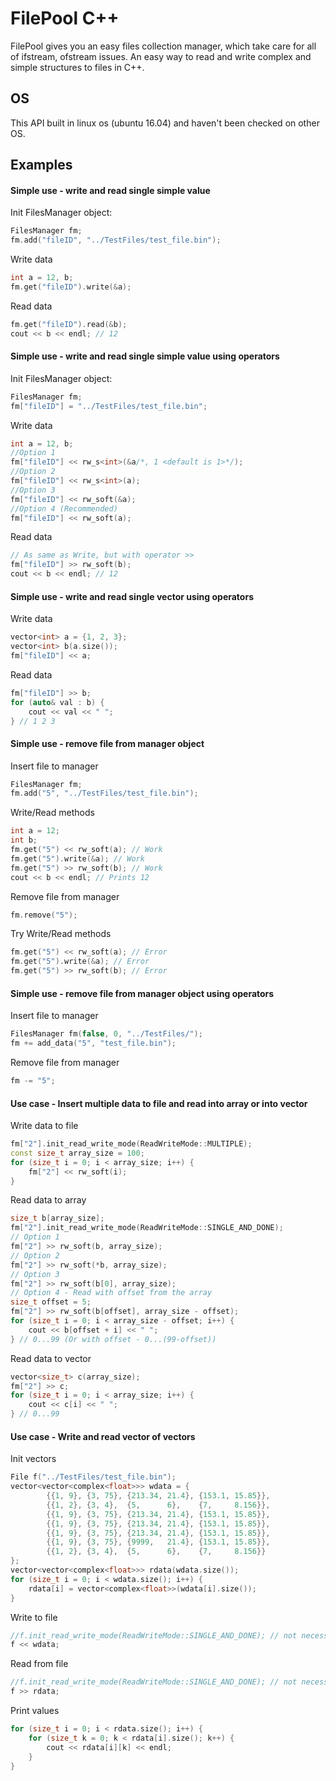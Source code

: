 # FilePool C++
FilePool gives you an easy files collection manager, which take care for all of ifstream, ofstream issues. An easy way to read and write complex and simple structures to files in C++.

## OS
This API built in linux os (ubuntu 16.04) and haven't been checked on other OS.

## Examples
#### Simple use - write and read single simple value
Init FilesManager object:
```cpp
FilesManager fm;
fm.add("fileID", "../TestFiles/test_file.bin");
```
Write data
```cpp
int a = 12, b;
fm.get("fileID").write(&a);
```
Read data
```cpp
fm.get("fileID").read(&b);
cout << b << endl; // 12
```

#### Simple use - write and read single simple value using operators
Init FilesManager object:
```cpp
FilesManager fm;
fm["fileID"] = "../TestFiles/test_file.bin";
```
Write data
```cpp
int a = 12, b;
//Option 1
fm["fileID"] << rw_s<int>(&a/*, 1 <default is 1>*/);
//Option 2
fm["fileID"] << rw_s<int>(a);
//Option 3
fm["fileID"] << rw_soft(&a);
//Option 4 (Recommended)
fm["fileID"] << rw_soft(a);
```
Read data
```cpp
// As same as Write, but with operator >>
fm["fileID"] >> rw_soft(b);
cout << b << endl; // 12
```

#### Simple use - write and read single vector using operators
Write data
```cpp
vector<int> a = {1, 2, 3};
vector<int> b(a.size());
fm["fileID"] << a;
```
Read data
```cpp
fm["fileID"] >> b;
for (auto& val : b) {
    cout << val << " ";
} // 1 2 3
```

#### Simple use - remove file from manager object
Insert file to manager
```cpp
FilesManager fm;
fm.add("5", "../TestFiles/test_file.bin");
```
Write/Read methods
```cpp
int a = 12;
int b;
fm.get("5") << rw_soft(a); // Work
fm.get("5").write(&a); // Work
fm.get("5") >> rw_soft(b); // Work
cout << b << endl; // Prints 12
```
Remove file from manager
```cpp
fm.remove("5");
```
Try Write/Read methods
```cpp
fm.get("5") << rw_soft(a); // Error
fm.get("5").write(&a); // Error
fm.get("5") >> rw_soft(b); // Error
```

#### Simple use - remove file from manager object using operators
Insert file to manager
```cpp
FilesManager fm(false, 0, "../TestFiles/");
fm += add_data("5", "test_file.bin");
```
Remove file from manager
```cpp
fm -= "5";
```

#### Use case - Insert multiple data to file and read into array or into vector
Write data to file
```cpp
fm["2"].init_read_write_mode(ReadWriteMode::MULTIPLE);
const size_t array_size = 100;
for (size_t i = 0; i < array_size; i++) {
    fm["2"] << rw_soft(i);
}
```
Read data to array
```cpp
size_t b[array_size];
fm["2"].init_read_write_mode(ReadWriteMode::SINGLE_AND_DONE);
// Option 1
fm["2"] >> rw_soft(b, array_size);
// Option 2
fm["2"] >> rw_soft(*b, array_size);
// Option 3
fm["2"] >> rw_soft(b[0], array_size);
// Option 4 - Read with offset from the array
size_t offset = 5;
fm["2"] >> rw_soft(b[offset], array_size - offset);
for (size_t i = 0; i < array_size - offset; i++) {
    cout << b[offset + i] << " ";
} // 0...99 (Or with offset - 0...(99-offset))
```
Read data to vector
```cpp
vector<size_t> c(array_size);
fm["2"] >> c;
for (size_t i = 0; i < array_size; i++) {
    cout << c[i] << " ";
} // 0...99
```

#### Use case - Write and read vector of vectors
Init vectors
```cpp
File f("../TestFiles/test_file.bin");
vector<vector<complex<float>>> wdata = {
        {{1, 9}, {3, 75}, {213.34, 21.4}, {153.1, 15.85}},
        {{1, 2}, {3, 4},  {5,      6},    {7,     8.156}},
        {{1, 9}, {3, 75}, {213.34, 21.4}, {153.1, 15.85}},
        {{1, 9}, {3, 75}, {213.34, 21.4}, {153.1, 15.85}},
        {{1, 9}, {3, 75}, {213.34, 21.4}, {153.1, 15.85}},
        {{1, 9}, {3, 75}, {9999,   21.4}, {153.1, 15.85}},
        {{1, 2}, {3, 4},  {5,      6},    {7,     8.156}}
};
vector<vector<complex<float>>> rdata(wdata.size());
for (size_t i = 0; i < wdata.size(); i++) {
    rdata[i] = vector<complex<float>>(wdata[i].size());
}
```
Write to file
```cpp
//f.init_read_write_mode(ReadWriteMode::SINGLE_AND_DONE); // not necessary
f << wdata;
```
Read from file
```cpp
//f.init_read_write_mode(ReadWriteMode::SINGLE_AND_DONE); // not necessary
f >> rdata;
```
Print values
```cpp
for (size_t i = 0; i < rdata.size(); i++) {
    for (size_t k = 0; k < rdata[i].size(); k++) {
        cout << rdata[i][k] << endl;
    }
}
```
